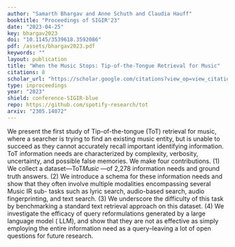 ```yaml
---
author: "Samarth Bhargav and Anne Schuth and Claudia Hauff"
booktitle: "Proceedings of SIGIR'23"
date: "2023-04-25"
key: bhargav2023
doi: "10.1145/3539618.3592086"
pdf: /assets/bhargav2023.pdf
keywords: ""
layout: publication
title: "When the Music Stops: Tip-of-the-Tongue Retrieval for Music"
citations: 8
scholar_url: "https://scholar.google.com/citations?view_op=view_citation&hl=en&user=Y3ahb_wAAAAJ&pagesize=100&citation_for_view=Y3ahb_wAAAAJ:XvxMoLDsR5gC"
type: inproceedings
year: "2023"
shield: conference-SIGIR-blue
repo: https://github.com/spotify-research/tot
arxiv: "2305.14072"
---
```


We present the first study of Tip-of-the-tongue (ToT) retrieval for
music, where a searcher is trying to find an existing music entity,
but is unable to succeed as they cannot accurately recall important
identifying information. ToT information needs are characterized
by complexity, verbosity, uncertainty, and possible false memories.
We make four contributions. (1) We collect a dataset—ToT𝑀𝑢𝑠𝑖𝑐 —of
2,278 information needs and ground truth answers. (2) We introduce
a schema for these information needs and show that they often
involve multiple modalities encompassing several Music IR sub-
tasks such as lyric search, audio-based search, audio fingerprinting,
and text search. (3) We underscore the difficulty of this task by
benchmarking a standard text retrieval approach on this dataset.
(4) We investigate the efficacy of query reformulations generated
by a large language model ( LLM), and show that they are not as
effective as simply employing the entire information need as a
query–leaving a lot of open questions for future research.
